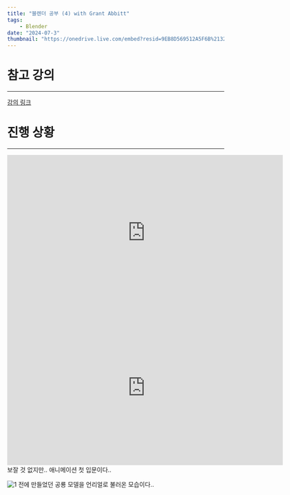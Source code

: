```yaml
---
title: "블렌더 공부 (4) with Grant Abbitt"
tags:
    - Blender
date: "2024-07-3"
thumbnail: "https://onedrive.live.com/embed?resid=9EB8D569512A5F6B%2132377&authkey=%21ANPjdTOt24SvF2w&width=1555&height=1245"
---
```

# 참고 강의
---
[강의 링크](https://www.udemy.com/course/blender-tutorial-korean/?couponCode=OF52424)


# 진행 상황
---
<iframe width="640" height="360" src="https://www.youtube.com/embed/96T2gPiyfq0" title="0000 With Grant Abbitt" frameborder="0" allow="accelerometer; autoplay; clipboard-write; encrypted-media; gyroscope; picture-in-picture; web-share" referrerpolicy="strict-origin-when-cross-origin" allowfullscreen></iframe>  
<iframe width="640" height="360" src="https://www.youtube.com/embed/CfyyoaRGW08" title="0001 with Grant Abbitt" frameborder="0" allow="accelerometer; autoplay; clipboard-write; encrypted-media; gyroscope; picture-in-picture; web-share" referrerpolicy="strict-origin-when-cross-origin" allowfullscreen></iframe>   
보잘 것 없지만.. 애니메이션 첫 입문이다..


![1](https://onedrive.live.com/embed?resid=9EB8D569512A5F6B%2132377&authkey=%21ANPjdTOt24SvF2w&width=1555&height=1245)
전에 만들었던 공룡 모델을 언리얼로 불러온 모습이다.. 